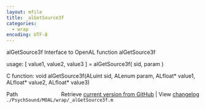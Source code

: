```yaml
---
layout: mfile
title: _alGetSource3f
categories:
  - wrap
encoding: UTF-8
---
```


alGetSource3f  Interface to OpenAL function alGetSource3f

usage:  \[ value1, value2, value3 \] = alGetSource3f\( sid, param \)

C function:  void alGetSource3f\(ALuint sid, ALenum param, ALfloat\* value1, ALfloat\* value2, ALfloat\* value3\)


<div class="code_header" style="text-align:right;">
  <span style="float:left;">Path&nbsp;&nbsp;</span> <span class="counter">Retrieve <a href=
  "https://raw.github.com/Psychtoolbox-3/Psychtoolbox-3/beta/./PsychSound/MOAL/wrap/_alGetSource3f.m">current version from GitHub</a> | View <a href=
  "https://github.com/Psychtoolbox-3/Psychtoolbox-3/commits/beta/./PsychSound/MOAL/wrap/_alGetSource3f.m">changelog</a></span>
</div>
<div class="code">
  <code>./PsychSound/MOAL/wrap/_alGetSource3f.m</code>
</div>
